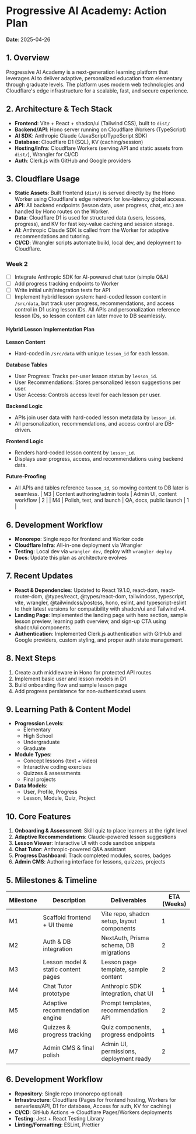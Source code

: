 # Progressive AI Academy: Action Plan

**Date**: 2025-04-26

## 1. Overview
Progressive AI Academy is a next-generation learning platform that leverages AI to deliver adaptive, personalized education from elementary through graduate levels. The platform uses modern web technologies and Cloudflare's edge infrastructure for a scalable, fast, and secure experience.

## 2. Architecture & Tech Stack
- **Frontend**: Vite + React + shadcn/ui (Tailwind CSS), built to `dist/`
- **Backend/API**: Hono server running on Cloudflare Workers (TypeScript)
- **AI SDK**: Anthropic Claude (JavaScript/TypeScript SDK)
- **Database**: Cloudflare D1 (SQL), KV (caching/session)
- **Hosting/Infra**: Cloudflare Workers (serving API and static assets from `dist/`), Wrangler for CI/CD
- **Auth**: Clerk.js with GitHub and Google providers

## 3. Cloudflare Usage
- **Static Assets**: Built frontend (`dist/`) is served directly by the Hono Worker using Cloudflare's edge network for low-latency global access.
- **API**: All backend endpoints (lesson data, user progress, chat, etc.) are handled by Hono routes on the Worker.
- **Data**: Cloudflare D1 is used for structured data (users, lessons, progress), and KV for fast key-value caching and session storage.
- **AI**: Anthropic Claude SDK is called from the Worker for adaptive recommendations and tutoring.
- **CI/CD**: Wrangler scripts automate build, local dev, and deployment to Cloudflare.

### Week 2
- [ ] Integrate Anthropic SDK for AI-powered chat tutor (simple Q&A)
- [ ] Add progress tracking endpoints to Worker
- [ ] Write initial unit/integration tests for API
- [ ] Implement hybrid lesson system: hard-coded lesson content in `/src/data`, but track user progress, recommendations, and access control in D1 using lesson IDs. All APIs and personalization reference lesson IDs, so lesson content can later move to DB seamlessly.

#### Hybrid Lesson Implementation Plan

**Lesson Content**
- Hard-coded in `/src/data` with unique `lesson_id` for each lesson.

**Database Tables**
- User Progress: Tracks per-user lesson status by `lesson_id`.
- User Recommendations: Stores personalized lesson suggestions per user.
- User Access: Controls access level for each lesson per user.

**Backend Logic**
- APIs join user data with hard-coded lesson metadata by `lesson_id`.
- All personalization, recommendations, and access control are DB-driven.

**Frontend Logic**
- Renders hard-coded lesson content by `lesson_id`.
- Displays user progress, access, and recommendations using backend data.

**Future-Proofing**
- All APIs and tables reference `lesson_id`, so moving content to DB later is seamless.
| M3        | Content authoring/admin tools    | Admin UI, content workflow          | 2           |
| M4        | Polish, test, and launch         | QA, docs, public launch             | 1           |

## 6. Development Workflow
- **Monorepo**: Single repo for frontend and Worker code
- **Cloudflare Infra**: All-in-one deployment via Wrangler
- **Testing**: Local dev via `wrangler dev`, deploy with `wrangler deploy`
- **Docs**: Update this plan as architecture evolves

## 7. Recent Updates
- **React & Dependencies**: Updated to React 19.1.0, react-dom, react-router-dom, @types/react, @types/react-dom, tailwindcss, typescript, vite, wrangler, @tailwindcss/postcss, hono, eslint, and typescript-eslint to their latest versions for compatibility with shadcn/ui and Tailwind v4.
- **Landing Page**: Implemented the landing page with hero section, sample lesson preview, learning path overview, and sign-up CTA using shadcn/ui components.
- **Authentication**: Implemented Clerk.js authentication with GitHub and Google providers, custom styling, and proper auth state management.

## 8. Next Steps
1. Create auth middleware in Hono for protected API routes
2. Implement basic user and lesson models in D1
3. Build onboarding flow and sample lesson page
4. Add progress persistence for non-authenticated users

## 9. Learning Path & Content Model
- **Progression Levels**:
  - Elementary
  - High School
  - Undergraduate
  - Graduate
- **Module Types**:
  - Concept lessons (text + video)
  - Interactive coding exercises
  - Quizzes & assessments
  - Final projects
- **Data Models**:
  - User, Profile, Progress
  - Lesson, Module, Quiz, Project

## 10. Core Features
1. **Onboarding & Assessment**: Skill quiz to place learners at the right level
2. **Adaptive Recommendations**: Claude-powered lesson suggestions
3. **Lesson Viewer**: Interactive UI with code sandbox snippets
4. **Chat Tutor**: Anthropic-powered Q&A assistant
5. **Progress Dashboard**: Track completed modules, scores, badges
6. **Admin CMS**: Authoring interface for lessons, quizzes, projects

## 5. Milestones & Timeline
| Milestone | Description                                    | Deliverables                               | ETA (Weeks) |
|-----------|------------------------------------------------|--------------------------------------------|-------------|
| M1        | Scaffold frontend + UI theme                   | Vite repo, shadcn setup, layout components | 1           |
| M2        | Auth & DB integration                          | NextAuth, Prisma schema, DB migrations     | 2           |
| M3        | Lesson model & static content pages            | Lesson page template, sample content       | 2           |
| M4        | Chat Tutor prototype                           | Anthropic SDK integration, chat UI         | 1           |
| M5        | Adaptive recommendation engine                 | Prompt templates, recommendation API       | 2           |
| M6        | Quizzes & progress tracking                    | Quiz components, progress endpoints        | 1           |
| M7        | Admin CMS & final polish                       | Admin UI, permissions, deployment ready    | 2           |

## 6. Development Workflow
- **Repository**: Single repo (monorepo optional)
- **Infrastructure**: Cloudflare (Pages for frontend hosting, Workers for serverless/API, D1 for database, Access for auth, KV for caching)
- **CI/CD**: GitHub Actions → Cloudflare Pages/Workers deployments
- **Testing**: Jest + React Testing Library
- **Linting/Formatting**: ESLint, Prettier

